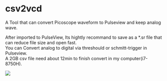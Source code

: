 # csv2vcd
A Tool that can convert Picoscope waveform to Pulseview and keep analog wave.  

After imported to PulseView, Its hightly recommand to save as a *.sr file that can reduce file size and open fast.  
You can Convert analog to digital via threshould or schmitt-trigger in Pulseview.  
A 2GB csv file need about 12min to finish convert in my computer(i7-8750H).  


![](https://github.com/feecat/csv2vcd/blob/main/sample.gif)

